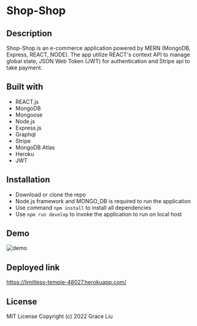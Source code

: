 # Shop-Shop

## Description
Shop-Shop is an e-commerce application powered by MERN (MongoDB, Express, REACT, NODE). The app utilize REACT's context API to manage global state, JSON Web Token (JWT) for authentication and Stripe api to take payment.

## Built with

* REACT.js
* MongoDB
* Mongoose
* Node.js
* Express.js
* Graphql
* Stripe 
* MongoDB Atlas
* Heroku
* JWT 
## Installation 
* Download or clone the repo
* Node.js framework and MONGO_DB is required to run the application
* Use command ```npm install``` to install all dependencies
* Use ```npm run develop``` to invoke the application to run on local host

## Demo
![demo](client/src/assets/🛍️-Shop-Shop.gif)
## Deployed link 
https://limitless-temple-48027.herokuapp.com/

## License
MIT License
Copyright (c) 2022 Grace Liu